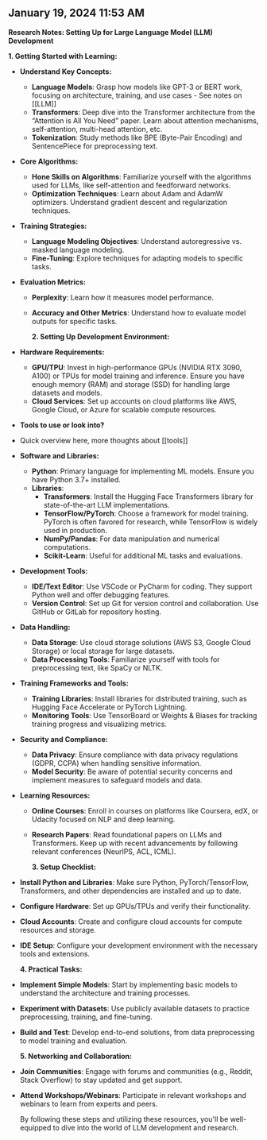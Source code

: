 ## January 19, 2024 11:53 AM
**Research Notes: Setting Up for Large Language Model (LLM) Development**

**1. Getting Started with Learning:**

- **Understand Key Concepts:**
	- **Language Models**: Grasp how models like GPT-3 or BERT work, focusing on architecture, training, and use cases - See notes on [[LLM]]
	- **Transformers**: Deep dive into the Transformer architecture from the “Attention is All You Need” paper. Learn about attention mechanisms, self-attention, multi-head attention, etc.
	- **Tokenization**: Study methods like BPE (Byte-Pair Encoding) and SentencePiece for preprocessing text.
- **Core Algorithms:**
	- **Hone Skills on Algorithms**: Familiarize yourself with the algorithms used for LLMs, like self-attention and feedforward networks.
	- **Optimization Techniques**: Learn about Adam and AdamW optimizers. Understand gradient descent and regularization techniques.
- **Training Strategies:**
	- **Language Modeling Objectives**: Understand autoregressive vs. masked language modeling.
	- **Fine-Tuning**: Explore techniques for adapting models to specific tasks.
- **Evaluation Metrics:**
	- **Perplexity**: Learn how it measures model performance.
	- **Accuracy and Other Metrics**: Understand how to evaluate model outputs for specific tasks.
	  
	  **2. Setting Up Development Environment:**
- **Hardware Requirements:**
	- **GPU/TPU**: Invest in high-performance GPUs (NVIDIA RTX 3090, A100) or TPUs for model training and inference. Ensure you have enough memory (RAM) and storage (SSD) for handling large datasets and models.
	- **Cloud Services**: Set up accounts on cloud platforms like AWS, Google Cloud, or Azure for scalable compute resources.
- **Tools to use or look into?**
- Quick overview here, more thoughts about [[tools]]
- **Software and Libraries:**
	- **Python**: Primary language for implementing ML models. Ensure you have Python 3.7+ installed.
	- **Libraries**:
		- **Transformers**: Install the Hugging Face Transformers library for state-of-the-art LLM implementations.
		- **TensorFlow/PyTorch**: Choose a framework for model training. PyTorch is often favored for research, while TensorFlow is widely used in production.
		- **NumPy/Pandas**: For data manipulation and numerical computations.
		- **Scikit-Learn**: Useful for additional ML tasks and evaluations.
- **Development Tools:**
	- **IDE/Text Editor**: Use VSCode or PyCharm for coding. They support Python well and offer debugging features.
	- **Version Control**: Set up Git for version control and collaboration. Use GitHub or GitLab for repository hosting.
- **Data Handling:**
	- **Data Storage**: Use cloud storage solutions (AWS S3, Google Cloud Storage) or local storage for large datasets.
	- **Data Processing Tools**: Familiarize yourself with tools for preprocessing text, like SpaCy or NLTK.
- **Training Frameworks and Tools:**
	- **Training Libraries**: Install libraries for distributed training, such as Hugging Face Accelerate or PyTorch Lightning.
	- **Monitoring Tools**: Use TensorBoard or Weights & Biases for tracking training progress and visualizing metrics.
- **Security and Compliance:**
	- **Data Privacy**: Ensure compliance with data privacy regulations (GDPR, CCPA) when handling sensitive information.
	- **Model Security**: Be aware of potential security concerns and implement measures to safeguard models and data.
- **Learning Resources:**
	- **Online Courses**: Enroll in courses on platforms like Coursera, edX, or Udacity focused on NLP and deep learning.
	- **Research Papers**: Read foundational papers on LLMs and Transformers. Keep up with recent advancements by following relevant conferences (NeurIPS, ACL, ICML).
	  
	  **3. Setup Checklist:**
- **Install Python and Libraries**: Make sure Python, PyTorch/TensorFlow, Transformers, and other dependencies are installed and up to date.
- **Configure Hardware**: Set up GPUs/TPUs and verify their functionality.
- **Cloud Accounts**: Create and configure cloud accounts for compute resources and storage.
- **IDE Setup**: Configure your development environment with the necessary tools and extensions.
  
  **4. Practical Tasks:**
- **Implement Simple Models**: Start by implementing basic models to understand the architecture and training processes.
- **Experiment with Datasets**: Use publicly available datasets to practice preprocessing, training, and fine-tuning.
- **Build and Test**: Develop end-to-end solutions, from data preprocessing to model training and evaluation.
  
  **5. Networking and Collaboration:**
- **Join Communities**: Engage with forums and communities (e.g., Reddit, Stack Overflow) to stay updated and get support.
- **Attend Workshops/Webinars**: Participate in relevant workshops and webinars to learn from experts and peers.
  
  By following these steps and utilizing these resources, you'll be well-equipped to dive into the world of LLM development and research.